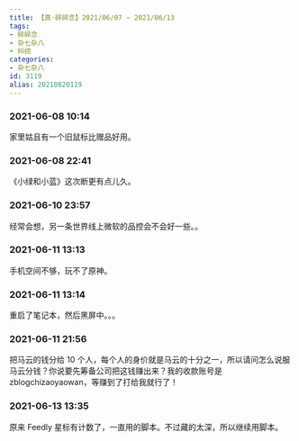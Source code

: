 ```yaml
---
title: 【真·碎碎念】2021/06/07 ~ 2021/06/13
tags:
- 碎碎念
- 杂七杂八
- 纠结
categories:
- 杂七杂八
id: 3119
alias: 20210820119
---
```


### 2021-06-08 10:14
家里姑且有一个旧鼠标比赠品好用。

<!--more-->

### 2021-06-08 22:41
《小绿和小蓝》这次断更有点儿久。

### 2021-06-10 23:57
经常会想，另一条世界线上微软的品控会不会好一些。。

### 2021-06-11 13:13
手机空间不够，玩不了原神。

### 2021-06-11 13:14
重启了笔记本，然后黑屏中。。。

### 2021-06-11 21:56
把马云的钱分给 10 个人，每个人的身价就是马云的十分之一，所以请问怎么说服马云分钱？你说要先筹备公司把这钱赚出来？我的收款账号是 zblogchizaoyaowan，等赚到了打给我就行了！

### 2021-06-13 13:35
原来 Feedly 星标有计数了，一直用的脚本。不过藏的太深，所以继续用脚本。
